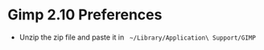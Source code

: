 # Gimp 2.10 Preferences

- Unzip the zip file and paste it in ` ~/Library/Application\ Support/GIMP`
